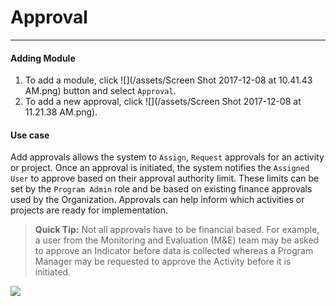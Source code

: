 # Approval

---

#### Adding Module

1. To add a module, click ![](/assets/Screen Shot 2017-12-08 at 10.41.43 AM.png) button and select `Approval`. 
2. To add a new approval, click ![](/assets/Screen Shot 2017-12-08 at 11.21.38 AM.png).

#### Use case 
Add approvals allows the system to `Assign`, `Request` approvals for an activity or project. Once an approval is initiated, the system notifies the `Assigned User` to approve based on their approval authority limit. These limits can be set by the `Program Admin` role and be based on existing finance approvals used by the Organization. Approvals can help inform which activities or projects are ready for implementation.

> **Quick Tip:** 
Not all approvals have to be financial based. For example, a user from the Monitoring and Evaluation \(M&E\) team may be asked to approve an Indicator before data is collected whereas a Program Manager may be requested to approve the Activity before it is initiated.

![](https://lh5.googleusercontent.com/r2p6h3dNqs5IicYofSNPqPfTlhGhU7sEYbcO7M-Kv9yrVyUQOESvJ58g_MlER0r3KRerb_FPPFnVrTjBELcS1ieH1qikExneKi2BcJ0qpdT-cTtNHEOsZXHlt-9qPqCxC154Ji0E)

